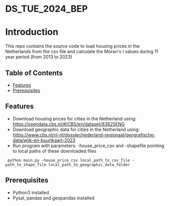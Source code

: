 # DS_TUE_2024_BEP

# Introduction
This repo contains the source code to load housing prices in the Netherlands from the csv file and calculate the Moran's I values during 11 year period (from 2013 to 2023)

## Table of Contents
- [Features](#features)
- [Prerequisites](#prerequisites)

## Features
- Download housing prices for cities in the Netherland using: https://opendata.cbs.nl/#/CBS/en/dataset/83625ENG
- Download geographic data for cities in the Netherland using: https://www.cbs.nl/nl-nl/dossier/nederland-regionaal/geografische-data/wijk-en-buurtkaart-2023
- Run program with parameters: -house_price_csv and -shapefile pointing to local paths of these downloaded files
```
 python main.py -house_price_csv local_path_to_csv_file -path_to_shape_file local_path_to_geographic_data_folder
```

## Prerequisites
- Python3 installed
- Pysal, pandas and geopandas installed